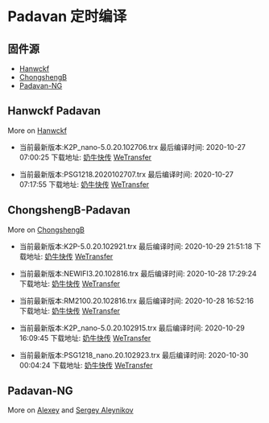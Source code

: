# Padavan 定时编译

## 固件源

- [Hanwckf](#Hanwckf-Padavan)
- [ChongshengB](#ChongshengB-Padavan)
- [Padavan-NG](#Padavan-NG)

## Hanwckf Padavan
More on [Hanwckf](https://github.com/hanwckf/rt-n56u/)

* 当前最新版本:K2P_nano-5.0.20.102706.trx  最后编译时间: 2020-10-27 07:00:25  下载地址: [奶牛快传](https://cowtransfer.com/s/a653a24775fc49)  [WeTransfer](https://we.tl/t-u4qO0KoEQp)

* 当前最新版本:PSG1218.2020102707.trx  最后编译时间: 2020-10-27 07:17:55  下载地址: [奶牛快传](https://cowtransfer.com/s/600de9f306724c)  [WeTransfer](https://we.tl/t-zkrutL5Nk8)


















## ChongshengB-Padavan
More on [ChongshengB](https://github.com/chongshengB/rt-n56u)



* 当前最新版本:K2P-5.0.20.102921.trx  最后编译时间: 2020-10-29 21:51:18  下载地址: [奶牛快传](https://cowtransfer.com/s/445e4a1d82264f)  [WeTransfer](https://we.tl/t-dFow7gPXru)

* 当前最新版本:NEWIFI3.20.102816.trx  最后编译时间: 2020-10-28 17:29:24  下载地址: [奶牛快传](https://cowtransfer.com/s/536ccdce13124e)  [WeTransfer](https://we.tl/t-gBpecUhWxu)

* 当前最新版本:RM2100.20.102816.trx  最后编译时间: 2020-10-28 16:52:16  下载地址: [奶牛快传](https://cowtransfer.com/s/efaf034a39a241)  [WeTransfer](https://we.tl/t-YK260lulwe)

* 当前最新版本:K2P_nano-5.0.20.102915.trx  最后编译时间: 2020-10-29 16:09:45  下载地址: [奶牛快传](https://cowtransfer.com/s/50582cc861a244)  [WeTransfer](https://we.tl/t-291y51YZL3)

* 当前最新版本:PSG1218_nano.20.102923.trx  最后编译时间: 2020-10-30 00:04:24  下载地址: [奶牛快传](https://cowtransfer.com/s/eaa13510b6ee43)  [WeTransfer](https://we.tl/t-WHlEfhMQ2l)














## Padavan-NG
More on [Alexey](https://gitlab.com/dm38/padavan-ng) and [Sergey Aleynikov](https://github.com/dur-randir/padavan-ng)
